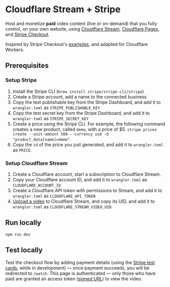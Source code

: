# Cloudflare Stream + Stripe

Host and monetize **paid** video content (live or on-demand) that you fully control, on your own website, using [Cloudflare Stream](https://www.cloudflare.com/products/cloudflare-stream/), [Cloudflare Pages](https://pages.cloudflare.com/), and [Stripe Checkout](https://stripe.com/payments/checkout).

Inspired by Stripe Checkout's [examples](https://github.com/stripe-samples/checkout-one-time-payments), and adapted for Cloudflare Workers.

## Prerequisites

### Setup Stripe

1. Install the Stripe CLI (`brew install stripe/stripe-cli/stripe`)
2. Create a Stripe account, add a name to the connected business
3. Copy the test publishable key from the Stripe Dashboard, and add it to `wrangler.toml` as `STRIPE_PUBLISHABLE_KEY`
4. Copy the test secret key from the Stripe Dashboard, and add it to `wrangler.toml` as `STRIPE_SECRET_KEY`
5. Create a price using the Stripe CLI. For example, the following command creates a new product, called `demo`, with a price of $5. `stripe prices create --unit-amount 500 --currency usd -d "product_data[name]=demo"`.
6. Copy the `id` of the price you just generated, and add it to `wrangler.toml` as `PRICE`.

### Setup Cloudflare Stream

1. Create a Cloudflare account, start a subscription to Cloudflare Stream.
2. Copy your Cloudflare account ID, and add it to `wrangler.toml` as `CLOUDFLARE_ACCOUNT_ID`
3. Create a Cloudflare API token with permissions to Stream, and add it to `wrangler.toml` as `CLOUDFLARE_API_TOKEN`
4. [Upload a video](https://developers.cloudflare.com/stream/uploading-videos/) to Cloudflare Stream, and copy its UID, and add it to `wrangler.toml` as `CLOUDFLARE_STREAM_VIDEO_UID`

## Run locally

`npm run dev`

## Test locally

Test the checkout flow by adding payment details (using the [Stripe test cards](https://stripe.com/docs/testing), while in development) — once payment succeeds, you will be redirected to `/watch`. This page is authenticated — only those who have paid are granted an access token ([signed URL](https://developers.cloudflare.com/stream/viewing-videos/securing-your-stream/)) to view the video.
